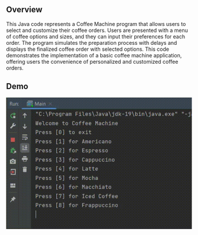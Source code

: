 ## Overview
This Java code represents a Coffee Machine program that allows users to select and customize their coffee orders. Users are presented with a menu of coffee options and sizes, and they can input their preferences for each order. The program simulates the preparation process with delays and displays the finalized coffee order with selected options. This code demonstrates the implementation of a basic coffee machine application, offering users the convenience of personalized and customized coffee orders.

## Demo
<img src="https://github.com/TunahanBoyaci/CoffeeMachine/blob/main/16.07.2023_22.42.06_REC.gif">
